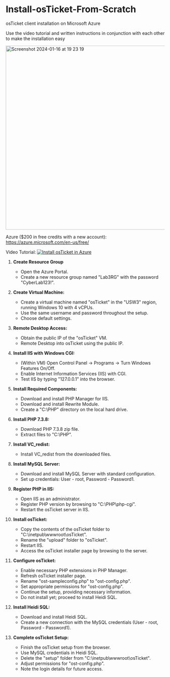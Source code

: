 # Install-osTicket-From-Scratch
osTicket client installation on Microsoft Azure

Use the video tutorial and written instructions in conjunction with each other to make the installation easy 



<img width="581" alt="Screenshot 2024-01-16 at 19 23 19" src="https://github.com/chrishernandez9/Install-osTicket-From-Scratch/assets/156137903/e6fc09ad-7448-4fab-b054-2b7a7a96aeda">

Azure ($200 in free credits with a new account): https://azure.microsoft.com/en-us/free/

Video Tutorial: 
[![Install osTicket in Azure]()](https://youtu.be/82hRLTB0-B0)


1. **Create Resource Group**
   - Open the Azure Portal.
   - Create a new resource group named "Lab3RG" with the password "CyberLab123!".

2. **Create Virtual Machine:**
   - Create a virtual machine named "osTicket" in the "USW3" region, running Windows 10 with 4 vCPUs.
   - Use the same username and password throughout the setup.
   - Choose default settings.

3. **Remote Desktop Access:**
   - Obtain the public IP of the "osTicket" VM.
   - Remote Desktop into osTicket using the public IP.

4. **Install IIS with Windows CGI:**
   - (Within VM) Open Control Panel -> Programs -> Turn Windows Features On/Off.
   - Enable Internet Information Services (IIS) with CGI.
   - Test IIS by typing "127.0.0.1" into the browser.

5. **Install Required Components:**
   - Download and install PHP Manager for IIS.
   - Download and install Rewrite Module.
   - Create a "C:\PHP" directory on the local hard drive.

6. **Install PHP 7.3.8:**
   - Download PHP 7.3.8 zip file.
   - Extract files to "C:\PHP".

7. **Install VC_redist:**
   - Install VC_redist from the downloaded files.

8. **Install MySQL Server:**
   - Download and install MySQL Server with standard configuration.
   - Set up credentials: User - root, Password - Password1.

9. **Register PHP in IIS:**
   - Open IIS as an administrator.
   - Register PHP version by browsing to "C:\PHP\php-cgi".
   - Restart the osTicket server in IIS.

10. **Install osTicket:**
    - Copy the contents of the osTicket folder to "C:\inetpub\wwwroot\osTicket".
    - Rename the "upload" folder to "osTicket".
    - Restart IIS.
    - Access the osTicket installer page by browsing to the server.

11. **Configure osTicket:**
    - Enable necessary PHP extensions in PHP Manager.
    - Refresh osTicket installer page.
    - Rename "ost-sampleconfig.php" to "ost-config.php".
    - Set appropriate permissions for "ost-config.php".
    - Continue the setup, providing necessary information.
    - Do not install yet; proceed to install Heidi SQL.

12. **Install Heidi SQL:**
    - Download and install Heidi SQL.
    - Create a new connection with the MySQL credentials (User - root, Password - Password1).

13. **Complete osTicket Setup:**
    - Finish the osTicket setup from the browser.
    - Use MySQL credentials in Heidi SQL.
    - Delete the "setup" folder from "C:\inetpub\wwwroot\osTicket".
    - Adjust permissions for "ost-config.php".
    - Note the login details for future access.


